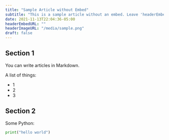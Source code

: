 ```yaml
---
title: "Sample Article without Embed"
subtitle: "This is a sample article without an embed. Leave 'headerEmbedURL' blank"
date: 2021-11-13T22:04:36-05:00
headerEmbedURL: ""
headerImageURL: "/media/sample.png"
draft: false
---
```


## Section 1

You can write articles in Markdown.

A list of things:

- 1
- 2
- 3

## Section 2

Some Python:

```python
print("hello world")
```
